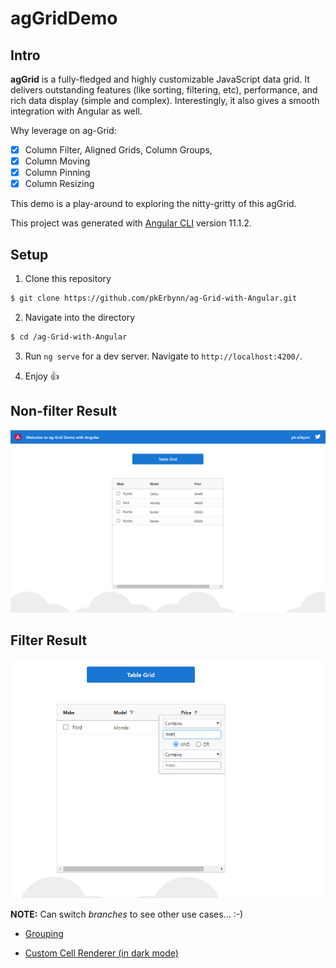 # agGridDemo

## Intro 
**agGrid** is a fully-fledged and highly customizable JavaScript data grid. It delivers outstanding features (like sorting, filtering, etc), performance, and rich data display (simple and complex). Interestingly, it also gives a smooth integration with Angular as well.

Why leverage on ag-Grid: 
- [x] Column Filter, Aligned Grids, Column Groups, 
-[x] Column Moving
- [x] Column Pinning
- [x] Column Resizing

This demo is a play-around to exploring the nitty-gritty of this agGrid.

This project was generated with [Angular CLI](https://github.com/angular/angular-cli) version 11.1.2.

## Setup

1. Clone this repository

  ```sh
  $ git clone https://github.com/pkErbynn/ag-Grid-with-Angular.git
  ```

2. Navigate into the directory

  ```sh
  $ cd /ag-Grid-with-Angular
  ```

3. Run `ng serve` for a dev server. Navigate to `http://localhost:4200/`.

4. Enjoy :+1:


## Non-filter Result

<img src="src/assets/result-snap.PNG">

## Filter Result

<img src="src/assets/snap2.PNG">


**NOTE:** Can switch _branches_ to see other use cases... :-)

- [Grouping](https://github.com/pkErbynn/ag-Grid-with-Angular/blob/grouping-grid/README.md#grouping-result)

- [Custom Cell Renderer (in dark mode)](https://github.com/pkErbynn/ag-Grid-with-Angular/tree/cell-renderer#cell-renderer-framework-result-dark-mode)
